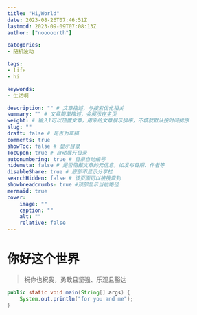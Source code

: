 ```yaml
---
title: "Hi,World"
date: 2023-08-26T07:46:51Z
lastmod: 2023-09-09T07:08:13Z
author: ["nooooorth"]

categories:
- 随机波动

tags:
- life
- hi

keywords:
- 生活啊

description: "" # 文章描述，与搜索优化相关
summary: "" # 文章简单描述，会展示在主页
weight: # 输入1可以顶置文章，用来给文章展示排序，不填就默认按时间排序
slug: ""
draft: false # 是否为草稿
comments: true
showToc: false # 显示目录
TocOpen: true # 自动展开目录
autonumbering: true # 目录自动编号
hidemeta: false # 是否隐藏文章的元信息，如发布日期、作者等
disableShare: true # 底部不显示分享栏
searchHidden: false # 该页面可以被搜索到
showbreadcrumbs: true #顶部显示当前路径
mermaid: true
cover:
    image: ""
    caption: ""
    alt: ""
    relative: false
---
```


# 你好这个世界
  > 祝你也祝我，勇敢且坚强、乐观且豁达

```java
public static void main(String[] args) {
    System.out.println("for you and me");
}
```
<!-- more --> 
